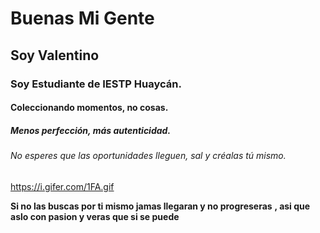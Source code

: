 # Buenas Mi Gente
## Soy Valentino
### Soy Estudiante de IESTP Huaycán.
#### Coleccionando momentos, no cosas.
##### Menos perfección, más autenticidad.
###### No esperes que las oportunidades lleguen, sal y créalas tú mismo.
https://i.gifer.com/1FA.gif




**Si no las buscas por ti mismo jamas llegaran y no progreseras**
**, asi que aslo con pasion y veras que si se puede**






